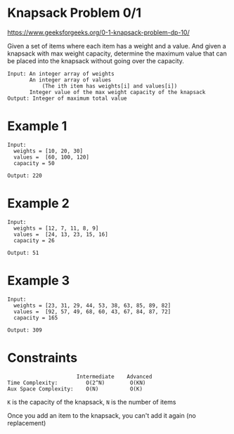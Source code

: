 # Knapsack Problem 0/1

https://www.geeksforgeeks.org/0-1-knapsack-problem-dp-10/

Given a set of items where each item has a weight and a value. And given a knapsack with max weight capacity, determine the maximum value that can be placed into the knapsack without going over the capacity.
```
Input: An integer array of weights
       An integer array of values
           (The ith item has weights[i] and values[i])
       Integer value of the max weight capacity of the knapsack
Output: Integer of maximum total value
```
# Example 1
```
Input:
  weights = [10, 20, 30]
  values =  [60, 100, 120]
  capacity = 50

Output: 220
```
# Example 2
```
Input:
  weights = [12, 7, 11, 8, 9]
  values =  [24, 13, 23, 15, 16]
  capacity = 26

Output: 51
```
# Example 3
```
Input:
  weights = [23, 31, 29, 44, 53, 38, 63, 85, 89, 82]
  values =  [92, 57, 49, 68, 60, 43, 67, 84, 87, 72]
  capacity = 165

Output: 309
```
# Constraints
```
                      Intermediate    Advanced
Time Complexity:         O(2^N)        O(KN)
Aux Space Complexity:    O(N)          O(K)
```

`K` is the capacity of the knapsack, `N` is the number of items

Once you add an item to the knapsack, you can't add it again (no replacement)
